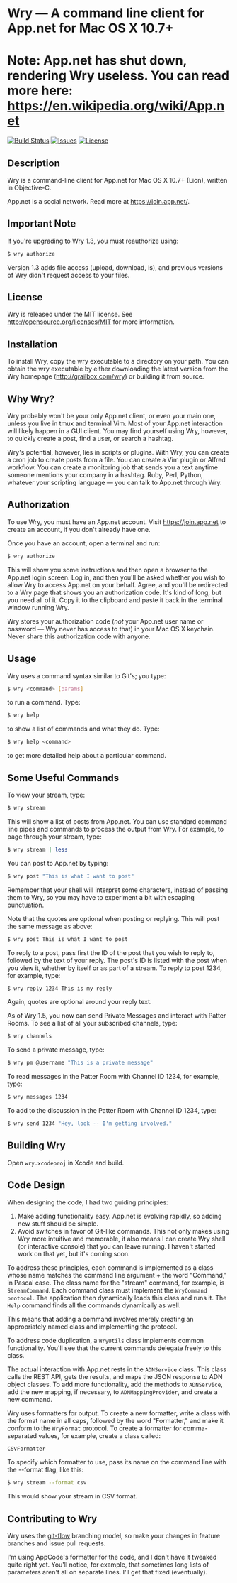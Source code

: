 # Wry &mdash; A command line client for App.net for Mac OS X 10.7+

# Note: App.net has shut down, rendering Wry useless. You can read more here: <https://en.wikipedia.org/wiki/App.net>

[![Build Status](https://travis-ci.org/hoop33/wry.svg?branch=master)](https://travis-ci.org/hoop33/wry)
[![Issues](https://img.shields.io/github/issues/hoop33/wry.svg)](https://github.com/hoop33/wry/issues)
[![License](https://img.shields.io/badge/license-MIT-blue.svg)](http://opensource.org/licenses/MIT)

## Description
Wry is a command-line client for App.net for Mac OS X 10.7+ (Lion), written in Objective-C.

App.net is a social network. Read more at <https://join.app.net/>.

## Important Note
If you're upgrading to Wry 1.3, you must reauthorize using:

```bash
$ wry authorize
```

Version 1.3 adds file access (upload, download, ls), and previous versions of Wry didn't request access to your files.

## License
Wry is released under the MIT license. See <http://opensource.org/licenses/MIT> for more information.

## Installation
To install Wry, copy the wry executable to a directory on your path. You can obtain the wry executable by either downloading the latest version from the Wry homepage (<http://grailbox.com/wry>) or building it from source.

## Why Wry?
Wry probably won't be your only App.net client, or even your main one, unless you live in tmux and terminal Vim. Most of your App.net interaction will likely happen in a GUI client. You may find yourself using Wry, however, to quickly create a post, find a user, or search a hashtag.

Wry's potential, however, lies in scripts or plugins. With Wry, you can create a cron job to create posts from a file. You can create a Vim plugin or Alfred workflow. You can create a monitoring job that sends you a text anytime someone mentions your company in a hashtag. Ruby, Perl, Python, whatever your scripting language — you can talk to App.net through Wry.

## Authorization
To use Wry, you must have an App.net account. Visit <https://join.app.net> to create an account, if you don't already have one.

Once you have an account, open a terminal and run:

```bash
$ wry authorize
```

This will show you some instructions and then open a browser to the App.net login screen. Log in, and then you'll be asked whether you wish to allow Wry to access App.net on your behalf. Agree, and you'll be redirected to a Wry page that shows you an authorization code. It's kind of long, but you need all of it. Copy it to the clipboard and paste it back in the terminal window running Wry.

Wry stores your authorization code (*not* your App.net user name or password &mdash; Wry never has access to that) in your Mac OS X keychain. Never share this authorization code with anyone.

## Usage
Wry uses a command syntax similar to Git's; you type:

```bash
$ wry <command> [params]
```

to run a command. Type:

```bash
$ wry help
```

to show a list of commands and what they do. Type:

```bash
$ wry help <command>
```

to get more detailed help about a particular command.

## Some Useful Commands
To view your stream, type:

```bash
$ wry stream
```

This will show a list of posts from App.net. You can use standard command line pipes and commands to process the output from Wry. For example, to page through your stream, type:

```bash
$ wry stream | less
```

You can post to App.net by typing:

```bash
$ wry post "This is what I want to post"
```

Remember that your shell will interpret some characters, instead of passing them to Wry, so you may have to experiment a bit with escaping punctuation.

Note that the quotes are optional when posting or replying. This will post the same message as above:

```bash
$ wry post This is what I want to post
```

To reply to a post, pass first the ID of the post that you wish to reply to, followed by the text of your reply. The post's ID is listed with the post when you view it, whether by itself or as part of a stream. To reply to post 1234, for example, type:

```bash
$ wry reply 1234 This is my reply
```

Again, quotes are optional around your reply text.

As of Wry 1.5, you now can send Private Messages and interact with Patter Rooms. To see a list of all your subscribed channels, type:

```bash
$ wry channels
```

To send a private message, type:

```bash
$ wry pm @username "This is a private message"
```

To read messages in the Patter Room with Channel ID 1234, for example, type:

```bash
$ wry messages 1234
```

To add to the discussion in the Patter Room with Channel ID 1234, type:

```bash
$ wry send 1234 "Hey, look -- I'm getting involved."
```

## Building Wry

Open `wry.xcodeproj` in Xcode and build.

## Code Design

When designing the code, I had two guiding principles:

1. Make adding functionality easy. App.net is evolving rapidly, so adding new stuff should be simple.
2. Avoid switches in favor of Git-like commands. This not only makes using Wry more intuitive and memorable, it also means I can create Wry shell (or interactive console) that you can leave running. I haven't started work on that yet, but it's coming soon.

To address these principles, each command is implemented as a class whose name matches the command line argument + the word "Command," in Pascal case. The class name for the "stream" command, for example, is `StreamCommand`. Each command class must implement the `WryCommand protocol`. The application then dynamically loads this class and runs it. The `Help` command finds all the commands dynamically as well.

This means that adding a command involves merely creating an appropriately named class and implementing the protocol.

To address code duplication, a `WryUtils` class implements common functionality. You'll see that the current commands delegate freely to this class.

The actual interaction with App.net rests in the `ADNService` class. This class calls the REST API, gets the results, and maps the JSON response to ADN object classes. To add more functionality, add the methods to `ADNService`, add the new mapping, if necessary, to `ADNMappingProvider`, and create a new command.

Wry uses formatters for output. To create a new formatter, write a class with the format name in all caps, followed by the word "Formatter," and make it conform to the `WryFormat` protocol. To create a formatter for comma-separated values, for example, create a class called:

```bash
CSVFormatter
```

To specify which formatter to use, pass its name on the command line with the --format flag, like this:

```bash
$ wry stream --format csv
```

This would show your stream in CSV format.

## Contributing to Wry

Wry uses the [git-flow](https://github.com/nvie/gitflow) branching model, so make your changes in feature branches and issue pull requests.

I'm using AppCode's formatter for the code, and I don't have it tweaked quite right yet. You'll notice, for example, that sometimes long lists of parameters aren't all on separate lines. I'll get that fixed (eventually).
